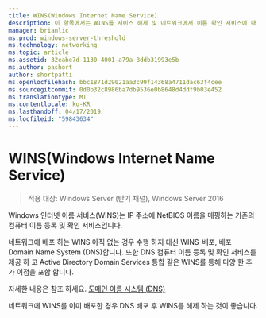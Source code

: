 ```yaml
---
title: WINS(Windows Internet Name Service)
description: 이 항목에서는 WINS를 서비스 해제 및 네트워크에서 이름 확인 서비스에 대 한 DNS를 사용 하는 방법에 대 한 정보를 제공 합니다.
manager: brianlic
ms.prod: windows-server-threshold
ms.technology: networking
ms.topic: article
ms.assetid: 32eabe7d-1130-4001-a79a-8ddb31993e5b
ms.author: pashort
author: shortpatti
ms.openlocfilehash: bbc1871d29021aa3c99f14368a4711dac63f4cee
ms.sourcegitcommit: 0d0b32c8986ba7db9536e0b8648d4ddf9b03e452
ms.translationtype: MT
ms.contentlocale: ko-KR
ms.lasthandoff: 04/17/2019
ms.locfileid: "59843634"
---
```

#  <a name="windows-internet-name-service-wins"></a>WINS(Windows Internet Name Service)

>적용 대상: Windows Server (반기 채널), Windows Server 2016

Windows 인터넷 이름 서비스(WINS)는 IP 주소에 NetBIOS 이름을 매핑하는 기존의 컴퓨터 이름 등록 및 확인 서비스입니다.

네트워크에 배포 하는 WINS 아직 없는 경우 수행 하지 대신 WINS-배포, 배포 Domain Name System \(DNS\)합니다. 또한 DNS 컴퓨터 이름 등록 및 확인 서비스를 제공 하 고 Active Directory Domain Services 통합 같은 WINS를 통해 다양 한 추가 이점을 포함 합니다.

자세한 내용은 참조 하세요. [도메인 이름 시스템 (DNS)](https://docs.microsoft.com/windows-server/networking/dns/dns-top)

네트워크에 WINS를 이미 배포한 경우 DNS 배포 후 WINS를 해제 하는 것이 좋습니다.
